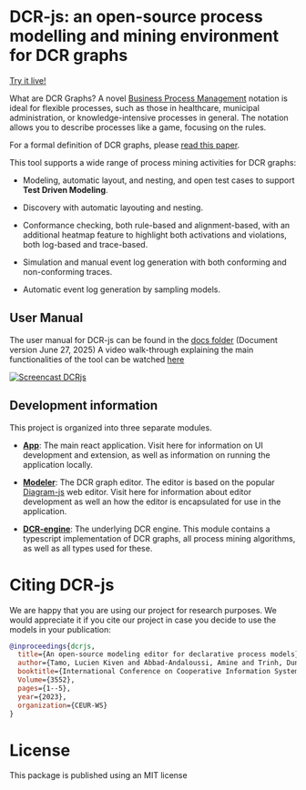 # DCR-js: an open-source process modelling and mining environment for DCR graphs

[Try it live!](https://hugoalopez-dtu.github.io/dcr-js/)

What are DCR Graphs? A novel [Business Process Management](https://en.wikipedia.org/wiki/Business_process_management) notation is ideal for flexible processes, such as those in healthcare, municipal administration, or knowledge-intensive processes in general. The notation allows you to describe processes like a game, focusing on the rules.

For a formal definition of DCR graphs, please [read this paper](https://arxiv.org/pdf/1110.4161.pdf).

This tool supports a wide range of process mining activities for DCR graphs:

* Modeling, automatic layout, and nesting, and open test cases to support **Test Driven Modeling**.

* Discovery with automatic layouting and nesting.

* Conformance checking, both rule-based and alignment-based, with an additional heatmap feature to highlight both activations and violations, both log-based and trace-based.

* Simulation and manual event log generation with both conforming and non-conforming traces.

* Automatic event log generation by sampling models.

## User Manual ##
The user manual for DCR-js can be found in the [docs folder](https://github.com/hugoalopez-dtu/dcr-js/blob/main/docs/UserManual-DCR-js.pdf) (Document version June 27, 2025)
A video walk-through explaining the main functionalities of the tool can be watched [here](http://tiny.cc/ya1o001)

[![Screencast DCRjs](https://github.com/hugoalopez-dtu/dcr-js/blob/main/docs/screencastDCRJS.png)](http://tiny.cc/ya1o001)

## Development information

This project is organized into three separate modules.

* [**App**](https://github.com/hugoalopez-dtu/dcr-js/tree/main/app): The main react application. Visit here for information on UI development and extension, as well as information on running the application locally.

* [**Modeler**](https://github.com/hugoalopez-dtu/dcr-js/tree/main/modeler): The DCR graph editor. The editor is based on the popular [Diagram-js](https://github.com/bpmn-io/diagram-js) web editor. Visit here for information about editor development as well an how the editor is encapsulated for use in the application. 

* [**DCR-engine**](https://github.com/hugoalopez-dtu/dcr-js/tree/main/dcr-engine): The underlying DCR engine. This module contains a typescript implementation of DCR graphs, all process mining algorithms, as well as all types used for these.

# Citing DCR-js
We are happy that you are using our project for research purposes. We would appreciate it if you cite our project in case you decide to use the models in your publication:

```bibtex
@inproceedings{dcrjs,
  title={An open-source modeling editor for declarative process models},
  author={Tamo, Lucien Kiven and Abbad-Andaloussi, Amine and Trinh, Dung My Thi and L{\'o}pez, Hugo A.},
  booktitle={International Conference on Cooperative Information Systems 2023},
  Volume={3552},
  pages={1--5},
  year={2023},
  organization={CEUR-WS}
}
```

# License
This package is published using an MIT license





